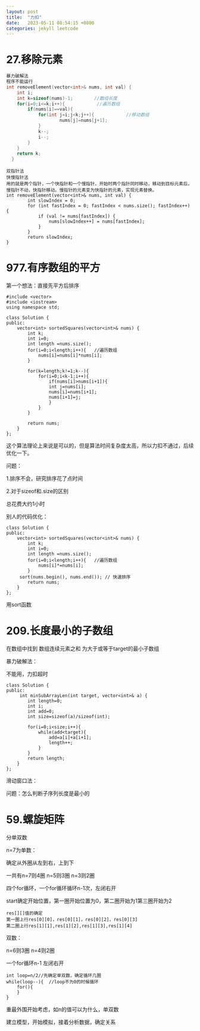```yaml
---
layout: post
title:  "力扣"
date:   2023-05-11 08:54:15 +0800
categories: jekyll leetcode
---
```


#  27.移除元素

```c++
暴力破解法
程序不能运行
int removeElement(vector<int>& nums, int val) {
    int i;
    int k=sizeof(nums)-1;        //数组长度
    for(i=0;i<=k;i++){            //遍历数组
        if(nums[i]==val){
            for(int j=i;j<k;j++){            //移动数组
                    nums[j]=nums[j+1];
            }
            k--;
            i--;
        }
    }
    return k;
  }
```

```
双指针法
快慢指针法
用的就是两个指针，一个快指针和一个慢指针，开始时两个指针同时移动，移动到目标元素后，慢指针不动，快指针移动。慢指针的元素变为快指针的元素，实现元素替换。
int removeElement(vector<int>& nums, int val) {
	    int slowIndex = 0;
        for (int fastIndex = 0; fastIndex < nums.size(); fastIndex++) {
            if (val != nums[fastIndex]) {
                nums[slowIndex++] = nums[fastIndex];
            }
        }
        return slowIndex;
}
```



# 977.有序数组的平方

第一个想法：直接先平方后排序

```
#include <vector>
#include <iostream>
using namespace std;

class Solution {
public:
    vector<int> sortedSquares(vector<int>& nums) {
        int k;
        int i=0;
        int length =nums.size();
        for(i=0;i<length;i++){   //遍历数组
            nums[i]=nums[i]*nums[i];
        }

        for(k=length;k!=1;k--){
            for(i=0;i<k-1;i++){
                if(nums[i]>nums[i+1]){
                int j=nums[i];
                nums[i]=nums[i+1];
                nums[i+1]=j;
                }
            } 
        }

        return nums;
    }
};
```

这个算法理论上来说是可以的，但是算法时间复杂度太高，所以力扣不通过，后续优化一下。

问题：

1.排序不会，研究排序花了点时间

2.对于sizeof和.size的区别

总花费大约1小时

别人的代码优化：

```
class Solution {
public:
    vector<int> sortedSquares(vector<int>& nums) {
        int k;
        int i=0;
        int length =nums.size();
        for(i=0;i<length;i++){   //遍历数组
            nums[i]*=nums[i];
        }
     sort(nums.begin(), nums.end()); // 快速排序
        return nums;
    }
};
```

用sort函数

# 209.长度最小的子数组

在数组中找到  数组连续元素之和  为大于或等于target的最小子数组

暴力破解法：

不能用，力扣超时

```
class Solution {
public:
     int minSubArrayLen(int target, vector<int>& a) {
        int length=0;
        int i;
        int add=0;
        int size=sizeof(a)/sizeof(int);
        
        for(i=0;i<size;i++){
            while(add<target){
                add=a[i]+a[i+1];
                length++;
            } 
        }
        return length;
    }
};
```

滑动窗口法：



问题：怎么判断子序列长度是最小的

# 59.螺旋矩阵

分单双数

n=7为单数：

确定从外圈从左到右，上到下

一共有n=7则4圈    n=5则3圈   n=3则2圈

四个for循环，一个for循环循环n-1次，左闭右开

start确定开始位置，第一圈开始位置为0，第二圈开始为1第三圈开始为2

```
res[][]值的确定
第一圈上行res[0][0]，res[0][1]，res[0][2]，res[0][3]
第二圈上行res[1][1],res[1][2],res[1][3],res[1][4]
```

双数：

n=6则3圈  n=4则2圈  

一个for循环n-1 左闭右开

```
int loop=n/2//先确定单双数，确定循环几圈
while(loop--){  //loop不为0的时候循环
	for(){       
	}
}

```

重最外围开始考虑，如n的值可以为什么，单双数

建立模型，开始模拟，接着分析数据，确定关系






